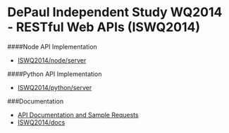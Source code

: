 DePaul Independent Study WQ2014 - RESTful Web APIs (ISWQ2014)
========

####Node API Implementation
- [ISWQ2014/node/server](https://github.com/bryanbarnard/ISWQ2014/tree/master/node/server)

####Python API Implementation
- [ISWQ2014/python/server](https://github.com/bryanbarnard/ISWQ2014/tree/master/python/server)

###Documentation
- [API Documentation and Sample Requests](https://bryanbarnard.github.io/ISWQ2014)
- [ISWQ2014/docs](https://github.com/bryanbarnard/ISWQ2014/tree/master/docs)
